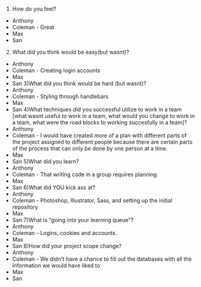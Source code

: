 1) How do you feel?
* Anthony
* Coleman - Great
* Max
* San
2) What did you think would be easy(but wasnt)?
* Anthony
* Coleman - Creating login accounts
* Max
* San
3)What did you think would be hard (but wasnt)?
* Anthony
* Coleman - Styling through handlebars
* Max
* San
4)What techniques did you successful utilize to work in a team [what wasnt useful to work in a team, what would you change to work in a team, what were the road blocks to working succesfully in a team]?
* Anthony
* Coleman - I would have created more of a plan with different parts of the project assigned to different people because there are certain parts of the process that can only be done by one person at a time.
* Max
* San
5)What did you learn?
* Anthony
* Coleman - That writing code in a group requires planning.
* Max
* San
6)What did YOU kick ass at?
* Anthony
* Coleman - Photoshop, Illustrator, Sass, and setting up the initial repository
* Max
* San
7)What is "going into your learning queue"?
* Anthony
* Coleman - Logins, cookies and accounts.
* Max
* San
8)How did your project scope change?
* Anthony
* Coleman - We didn't have a chance to fill out the databases with all the information we would have liked to
* Max
* San
